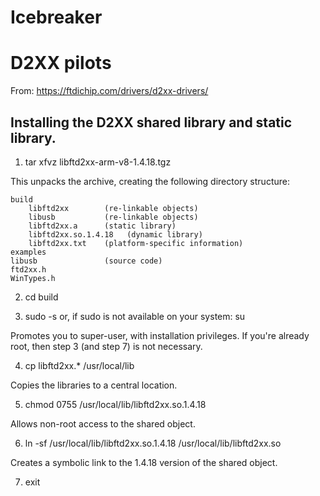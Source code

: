 # Icebreaker 




# D2XX pilots

From: https://ftdichip.com/drivers/d2xx-drivers/

Installing the D2XX shared library and static library.
------------------------------------------------------

1.  tar xfvz libftd2xx-arm-v8-1.4.18.tgz

This unpacks the archive, creating the following directory structure:

    build
        libftd2xx        (re-linkable objects)
        libusb           (re-linkable objects)
        libftd2xx.a      (static library)
        libftd2xx.so.1.4.18   (dynamic library)
        libftd2xx.txt    (platform-specific information)
    examples
    libusb               (source code)
    ftd2xx.h
    WinTypes.h

2.  cd build

3.  sudo -s 
  or, if sudo is not available on your system: 
    su

Promotes you to super-user, with installation privileges.  If you're
already root, then step 3 (and step 7) is not necessary.

4.  cp libftd2xx.* /usr/local/lib

Copies the libraries to a central location.

5.  chmod 0755 /usr/local/lib/libftd2xx.so.1.4.18

Allows non-root access to the shared object.

6.  ln -sf /usr/local/lib/libftd2xx.so.1.4.18 /usr/local/lib/libftd2xx.so

Creates a symbolic link to the 1.4.18 version of the shared object.

7.  exit

